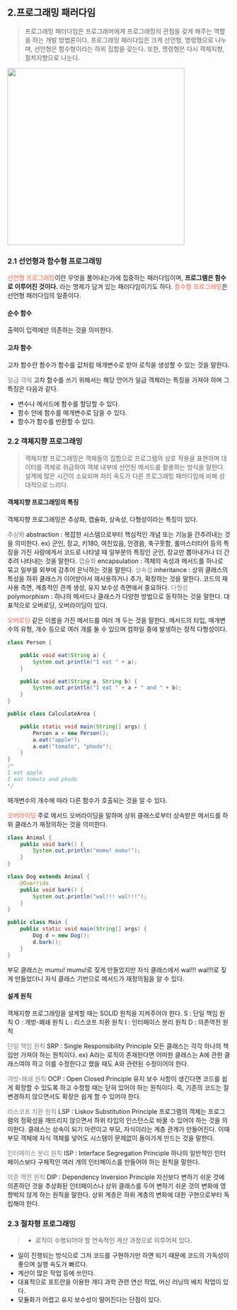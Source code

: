 ## 2.프로그래밍 패러다임
>프로그래밍 패터다임은 프로그래머에게 프로그래밍의 관점을 갖게 해주는 역할을 하는 개발 방법론이다.
프로그래밍 패러다임은 크게 선언형, 명령형으로 나누며, 선언형은 함수형이라는 하위 집합을 갖는다. 또한, 명령형은 다시 객체지향, 절차지향으로 나눈다.
<img src="https://thebook.io/img/080326/057.jpg" width="400">

### 2.1 선언형과 함수형 프로그래밍
<span style="color:tomato">선언형 프로그래밍</span>이란 무엇을 풀어내는가에 집중하는 패러다임이며, **프로그램은 함수로 이루어진 것이다.** 라는 명제가 담겨 있는 패러다임이기도 하다.
<span style="color:tomato">함수형 프로그래밍</span>은 선언형 패러다임의 일종이다. 
#### 순수 함수
출력이 입력에만 의존하는 것을 의미한다.
#### 고차 함수
고차 함수란 함수가 함수를 값처럼 매개변수로 받아 로직을 생성할 수 있는 것을 말한다.

<span style="color:gray">일급 객체</span>
고차 함수를 쓰기 위해서는 해당 언어가 일급 객체라는 특징을 가져야 하며 그 특징은 다음과 같다.

- 변수나 메서드에 함수를 할당할 수 있다.
- 함수 안에 함수를 매개변수로 담을 수 있다.
- 함수가 함수를 반환할 수 있다.

### 2.2 객체지향 프로그래밍
>객체지향 프로그래밍은 객체들의 집합으로 프로그램의 상호 작용을 표현하며 데이터를 객체로 취급하여 객체 내부에 선언된 메서드를 활용하는 방식을 말한다. 
설계에 많은 시간이 소요되며 처리 속도가 다른 프로그래밍 패러다임에 비해 상대적으로 느리다.

#### 객체지향 프로그래밍의 특징
객체지향 프로그래밍은 추상화, 캡슐화, 상속성, 다형성이라는 특징이 있다.

<span style="color:gray">추상화</span>
abstraction : 복잡한 시스템으로부터 핵심적인 개념 또는 기능을 간추려내는 것을 의미한다.
ex) 군인, 장교, 키180, 여친있음, 안경씀, 축구못함, 롤마스터티어 등의 특징을 가진 사람에게서 코드로 나타낼 때 일부분의 특징인 군인, 장교만 뽑아내거나 더 간추려 나타내는 것을 말한다.
<span style="color:gray">캡슐화</span>
encapsulation : 객체의 속성과 메서드를 하나로 묶고 일부를 외부에 감추어 은닉하는 것을 말한다.
<span style="color:gray">상속성</span>
inheritance : 상위 클래스의 특성을 하위 클래스가 이어받아서 재사용하거나 추가, 확장하는 것을 말한다. 
코드의 재사용 측면, 계층적인 관계 생성, 유지 보수성 측면에서 중요하다.
<span style="color:gray">다형성</span>
polymorphism : 하나의 메서드나 클래스가 다양한 방법으로 동작하는 것을 말한다. 
대표적으로 오버로딩, 오버라이딩이 있다.

<span style="color:tomato">오버로딩</span>
같은 이름을 가진 메서드를 여러 개 두는 것을 말한다. 
메서드의 타입, 매개변수의 유형, 개수 등으로 여러 개를 둘 수 있으며 컴파일 중에 발생하는 정적 다형성이다. 
```java
class Person {

    public void eat(String a) {
        System.out.println("I eat " + a);
    }

    public void eat(String a, String b) {
        System.out.println("I eat " + a + " and " + b);
    }
}

public class CalculateArea {

    public static void main(String[] args) {
        Person a = new Person();
        a.eat("apple");
        a.eat("tomato", "phodo");
    }
}
/*
I eat apple
I eat tomato and phodo
*/
```
매개변수의 개수에 따라 다른 함수가 호출되는 것을 알 수 있다.

<span style="color:tomato">오버라이딩</span>
주로 메서드 오버라이딩을 말하며 상위 클래스로부터 상속받은 메서드를 하위 클래스가 재정의하는 것을 의미한다.
```java
class Animal {
    public void bark() {
        System.out.println("mumu! mumu!");
    }
}

class Dog extends Animal {
    @Override
    public void bark() {
        System.out.println("wal!!! wal!!!");
    }
}

public class Main {
    public static void main(String[] args) {
        Dog d = new Dog();
        d.bark();
    }
}
```
부모 클래스는 mumu! mumu!로 짖게 만들었지만 자식 클래스에서 wal!!! wal!!!로 짖게 만들었더니 자식 클래스 기반으로 메서드가 재정의됨을 알 수 있다.

#### 설계 원칙
객체지향 프로그래밍을 설계할 때는 SOLID 원칙을 지켜주어야 한다.
S : 단일 책임 원칙
O : 개방-폐쇄 원칙
L : 리스코프 치환 원칙
I : 인터페이스 분리 원칙
D : 의존역전 원칙

<span style="color:gray">단일 책임 원칙</span>
SRP : Single Responsibility Principle 
모든 클래스는 각각 하나의 책임만 가져야 하는 원칙이다. 
ex) A라는 로직이 존재한다면 어떠한 클래스는 A에 관한 클래스여야 하고 이를 수정한다고 했을 때도 A와 관련된 수정이어야 한다.

<span style="color:gray">개방-폐쇄 원칙</span>
OCP : Open Closed Principle
유지 보수 사항이 생긴다면 코드를 쉽게 확장할 수 있도록 하고 수정할 때는 닫혀 있어야 하는 원칙이다.
즉, 기존의 코드는 잘 변경하지 않으면서도 확장은 쉽게 할 수 있어야 한다.

<span style="color:gray">리스코프 치환 원칙</span>
LSP : Liskov Substitution Principle
프로그램의 객체는 프로그램의 정확성을 깨뜨리지 않으면서 하위 타입의 인스턴스로 바꿀 수 있어야 하는 것을 의미한다.
클래스는 상속이 되기 마련이고 부모, 자식이라는 계층 관계가 만들어진다. 이때 부모 객체에 자식 객체를 넣어도 시스템이 문제없이 돌아가게 만드는 것을 말한다.

<span style="color:gray">인터페이스 분리 원칙</span>
ISP : Interface Segregation Principle
하나의 일반적인 인터페이스보다 구체적인 여러 개의 인터페이스를 만들어야 하는 원칙을 말한다.

<span style="color:gray">의존 역전 원칙</span>
DIP : Dependency Inversion Principle
자신보다 변하기 쉬운 것에 의존하던 것을 추상화된 인터페이스나 상위 클래스를 두어 변하기 쉬운 것의 변화에 영향박지 않게 하는 원칙을 말한다. 
상위 계층은 하위 계층의 변화에 대한 구현으로부터 독립해야 한다. 

### 2.3 절차형 프로그래밍
>- 로직이 수행되어야 할 연속적인 계산 과정으로 이루어져 있다.
- 일이 진행되는 방식으로 그저 코드를 구현하기만 하면 되기 때문에 코드의 가독성이 좋으며 실행 속도가 빠르다.
- 계산이 많은 작업 등에 쓰인다.
- 대표적으로 포트란을 이용한 개디 과학 관련 연산 작업, 머신 러닝의 배치 작업이 있다.
- 모듈화가 어렵고 유지 보수성이 떨어진다는 단점이 있다.

